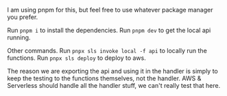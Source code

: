 I am using pnpm for this, but feel free to use whatever package manager you prefer.

Run `pnpm i` to install the dependencies.
Run `pnpm dev` to get the local api running.

Other commands.
Run `pnpx sls invoke local -f api` to locally run the functions. 
Run `pnpx sls deploy` to deploy to aws.

The reason we are exporting the api and using it in the handler is simply to keep the testing to the functions themselves, not the handler. AWS & Serverless should handle all the handler stuff, we can't really test that here.